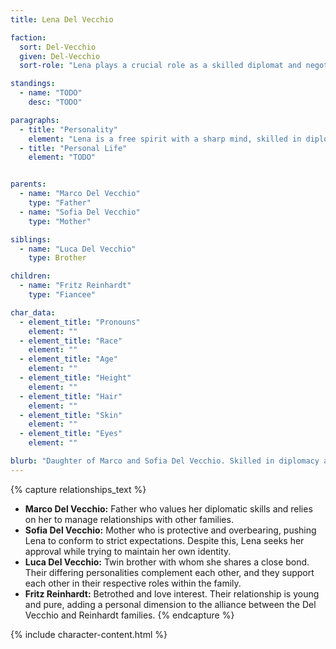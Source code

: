 ```yaml
---
title: Lena Del Vecchio

faction:
  sort: Del-Vecchio
  given: Del-Vecchio
  sort-role: "Lena plays a crucial role as a skilled diplomat and negotiator, acting as a liaison with rival families and foreign powers. Her charm and wit make her an invaluable asset in maintaining and fostering relationships that benefit the Del Vecchio family's standing and influence in Sen."

standings:
  - name: "TODO"
    desc: "TODO"

paragraphs:
  - title: "Personality"
    element: "Lena is a free spirit with a sharp mind, skilled in diplomacy and negotiation. Despite her natural inclination towards independence, she often has to conceal her true nature from her overbearing mother, Sofia. Lena balances her duties to her family with her personal desires, navigating the delicate line between obedience and self-expression."
  - title: "Personal Life"
    element: "TODO"


parents:
  - name: "Marco Del Vecchio"
    type: "Father"
  - name: "Sofia Del Vecchio"
    type: "Mother"

siblings:
  - name: "Luca Del Vecchio"
    type: Brother

children:
  - name: "Fritz Reinhardt"
    type: "Fiancee"

char_data:
  - element_title: "Pronouns"
    element: ""
  - element_title: "Race"
    element: ""
  - element_title: "Age"
    element: ""
  - element_title: "Height"
    element: ""
  - element_title: "Hair"
    element: ""
  - element_title: "Skin"
    element: ""
  - element_title: "Eyes"
    element: ""

blurb: "Daughter of Marco and Sofia Del Vecchio. Skilled in diplomacy and negotiation. Acts as a liaison with rival families and foreign powers."
---
```


{% capture relationships_text %}
- **Marco Del Vecchio:** Father who values her diplomatic skills and relies on her to manage relationships with other families.
- **Sofia Del Vecchio:** Mother who is protective and overbearing, pushing Lena to conform to strict expectations. Despite this, Lena seeks her approval while trying to maintain her own identity.
- **Luca Del Vecchio:** Twin brother with whom she shares a close bond. Their differing personalities complement each other, and they support each other in their respective roles within the family.
- **Fritz Reinhardt:** Betrothed and love interest. Their relationship is young and pure, adding a personal dimension to the alliance between the Del Vecchio and Reinhardt families.
{% endcapture %}

{% include character-content.html %}